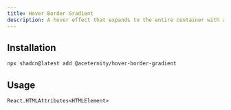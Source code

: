 ```yaml
---
title: Hover Border Gradient
description: A hover effect that expands to the entire container with a gradient border.
---
```


## Installation

```bash
npx shadcn@latest add @aceternity/hover-border-gradient
```

## Usage

```tsx showLineNumbers
React.HTMLAttributes<HTMLElement>
```
